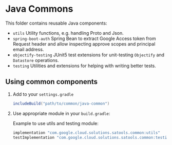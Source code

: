 # Java Commons

This folder contains reusable Java components:
* `utils`
   Utility functions, e.g. handling Proto and Json.
* `spring-boot-auth`
   Spring Bean to extract Google Access token from 
   Request header and allow inspecting approve scopes and 
   principal email address.
* `objectify-testing`
   JUnit5 test extensions for unit-testing `Objectify` and `Datastore`
   operations.
* `testing`
   Utilities and extensions for helping with writing better tests.

## Using common components

1. Add to your `settings.gradle`
   ```groovy
   includeBuild("path/to/common/java-common")
   ```
2. Use appropriate module in your `build.gradle`:
   <p>
   Example to use utils and testing module:
   
   ```groovy
   implementation "com.google.cloud.solutions.satools.common:utils"
   testImplementation "com.google.cloud.solutions.satools.common:testing" 
   ```
